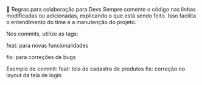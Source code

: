 📌 Regras para colaboração para Devs
Sempre comente o código nas linhas modificadas ou adicionadas, explicando o que está sendo feito. Isso facilita o entendimento do time e a manutenção do projeto.

Nos commits, utilize as tags:

feat: para novas funcionalidades

fix: para correções de bugs

Exemplo de commit:
feat: tela de cadastro de produtos
fix: correção no layout da tela de login